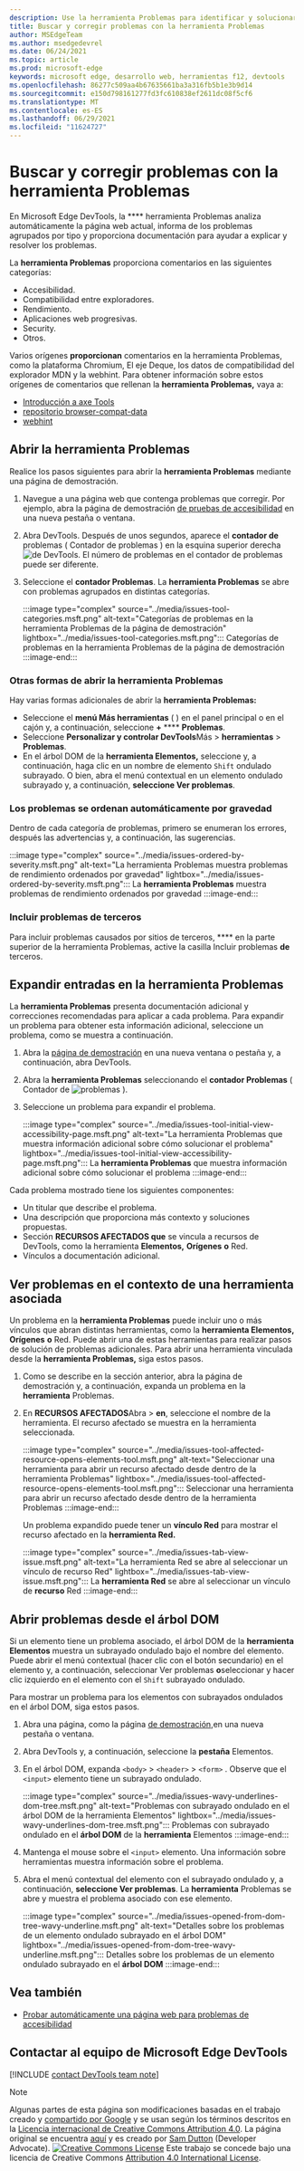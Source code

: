 ```yaml
---
description: Use la herramienta Problemas para identificar y solucionar problemas con la página web actual.
title: Buscar y corregir problemas con la herramienta Problemas
author: MSEdgeTeam
ms.author: msedgedevrel
ms.date: 06/24/2021
ms.topic: article
ms.prod: microsoft-edge
keywords: microsoft edge, desarrollo web, herramientas f12, devtools
ms.openlocfilehash: 86277c509aa4b67635661ba3a316fb5b1e3b9d14
ms.sourcegitcommit: e150d798161277fd3fc610838ef2611dc08f5cf6
ms.translationtype: MT
ms.contentlocale: es-ES
ms.lasthandoff: 06/29/2021
ms.locfileid: "11624727"
---
```

<!-- Copyright Sam Dutton

   Licensed under the Apache License, Version 2.0 (the "License");
   you may not use this file except in compliance with the License.
   You may obtain a copy of the License at

       https://www.apache.org/licenses/LICENSE-2.0

   Unless required by applicable law or agreed to in writing, software
   distributed under the License is distributed on an "AS IS" BASIS,
   WITHOUT WARRANTIES OR CONDITIONS OF ANY KIND, either express or implied.
   See the License for the specific language governing permissions and
   limitations under the License.  -->

# <a name="find-and-fix-problems-using-the-issues-tool"></a>Buscar y corregir problemas con la herramienta Problemas

En Microsoft Edge DevTools, la **** herramienta Problemas analiza automáticamente la página web actual, informa de los problemas agrupados por tipo y proporciona documentación para ayudar a explicar y resolver los problemas.

La **herramienta Problemas** proporciona comentarios en las siguientes categorías:
*  Accesibilidad.
*  Compatibilidad entre exploradores.
*  Rendimiento.
*  Aplicaciones web progresivas.
*  Security.
*  Otros.

Varios orígenes **proporcionan** comentarios en la herramienta Problemas, como la plataforma Chromium, El eje Deque, los datos de compatibilidad del explorador MDN y la webhint.  Para obtener información sobre estos orígenes de comentarios que rellenan la **herramienta Problemas,** vaya a:
*  [Introducción a axe Tools][DequeAxe]
*  [repositorio browser-compat-data][MDNCompat]
*  [webhint][webhintIo]


## <a name="open-the-issues-tool"></a>Abrir la herramienta Problemas

Realice los pasos siguientes para abrir la **herramienta Problemas** mediante una página de demostración.


1.  Navegue a una página web que contenga problemas que corregir.  Por ejemplo, abra la página de demostración [de pruebas de accesibilidad][A11ytestingPagewitherrors] en una nueva pestaña o ventana.

1.  Abra DevTools.  Después de unos segundos, aparece el **contador de** problemas \( Contador de problemas \) en la esquina superior derecha ![ de ](../media/issues-counter-icon.msft.png) DevTools.  El número de problemas en el contador de problemas puede ser diferente.

1.  Seleccione el **contador Problemas**.  La **herramienta Problemas** se abre con problemas agrupados en distintas categorías.

    :::image type="complex" source="../media/issues-tool-categories.msft.png" alt-text="Categorías de problemas en la herramienta Problemas de la página de demostración" lightbox="../media/issues-tool-categories.msft.png":::
       Categorías de problemas en la herramienta Problemas de la página de demostración
    :::image-end:::

### <a name="other-ways-to-open-the-issues-tool"></a>Otras formas de abrir la herramienta Problemas

Hay varias formas adicionales de abrir la **herramienta Problemas:**
*  Seleccione el **menú Más herramientas** ( ) en el panel principal o en el cajón y, a continuación, seleccione **+** **** **Problemas**.
*  Seleccione **Personalizar y controlar DevTools**Más  >  **herramientas**  >  **Problemas**.
*  En el árbol DOM de la **herramienta Elementos,** seleccione y, a continuación, haga clic en un nombre de elemento `Shift` ondulado subrayado.  O bien, abra el menú contextual en un elemento ondulado subrayado y, a continuación, **seleccione Ver problemas**.

### <a name="issues-are-automatically-ordered-by-severity"></a>Los problemas se ordenan automáticamente por gravedad

Dentro de cada categoría de problemas, primero se enumeran los errores, después las advertencias y, a continuación, las sugerencias.

:::image type="complex" source="../media/issues-ordered-by-severity.msft.png" alt-text="La herramienta Problemas muestra problemas de rendimiento ordenados por gravedad" lightbox="../media/issues-ordered-by-severity.msft.png":::
   La **herramienta Problemas** muestra problemas de rendimiento ordenados por gravedad
:::image-end:::

### <a name="include-third-party-issues"></a>Incluir problemas de terceros

Para incluir problemas causados por sitios de terceros, **** en la parte superior de la herramienta Problemas, active la casilla Incluir problemas **de** terceros.


## <a name="expand-entries-in-the-issues-tool"></a>Expandir entradas en la herramienta Problemas

La **herramienta Problemas** presenta documentación adicional y correcciones recomendadas para aplicar a cada problema.  Para expandir un problema para obtener esta información adicional, seleccione un problema, como se muestra a continuación.

1.  Abra la [página de demostración][A11ytestingPagewitherrors] en una nueva ventana o pestaña y, a continuación, abra DevTools.

1.  Abra la **herramienta Problemas** seleccionando el **contador Problemas** \( Contador de ![ problemas ](../media/issues-counter-icon.msft.png) \).

1.  Seleccione un problema para expandir el problema.

    :::image type="complex" source="../media/issues-tool-initial-view-accessibility-page.msft.png" alt-text="La herramienta Problemas que muestra información adicional sobre cómo solucionar el problema" lightbox="../media/issues-tool-initial-view-accessibility-page.msft.png":::
       La **herramienta Problemas** que muestra información adicional sobre cómo solucionar el problema
    :::image-end:::

Cada problema mostrado tiene los siguientes componentes:
*   Un titular que describe el problema.
*   Una descripción que proporciona más contexto y soluciones propuestas.
*   Sección **RECURSOS AFECTADOS que** se vincula a recursos de DevTools, como la herramienta **Elementos,** **Orígenes** **o** Red.
*   Vínculos a documentación adicional.


## <a name="view-issues-in-context-of-an-associated-tool"></a>Ver problemas en el contexto de una herramienta asociada

Un problema en la **herramienta Problemas** puede incluir uno o más vínculos que abran distintas herramientas, como la **herramienta Elementos,** **Orígenes** **o** Red. Puede abrir una de estas herramientas para realizar pasos de solución de problemas adicionales. Para abrir una herramienta vinculada desde la **herramienta Problemas,** siga estos pasos.

1.  Como se describe en la sección anterior, abra la página de demostración y, a continuación, expanda un problema en la **herramienta** Problemas.

1.  En **RECURSOS AFECTADOS**Abra  >  **en**, seleccione el nombre de la herramienta.  El recurso afectado se muestra en la herramienta seleccionada.

    :::image type="complex" source="../media/issues-tool-affected-resource-opens-elements-tool.msft.png" alt-text="Seleccionar una herramienta para abrir un recurso afectado desde dentro de la herramienta Problemas" lightbox="../media/issues-tool-affected-resource-opens-elements-tool.msft.png":::
       Seleccionar una herramienta para abrir un recurso afectado desde dentro de la herramienta Problemas
    :::image-end:::

    Un problema expandido puede tener un **vínculo Red** para mostrar el recurso afectado en la **herramienta Red.**

    :::image type="complex" source="../media/issues-tab-view-issue.msft.png" alt-text="La herramienta Red se abre al seleccionar un vínculo de recurso Red" lightbox="../media/issues-tab-view-issue.msft.png":::
    La **herramienta Red** se abre al seleccionar un vínculo de **recurso** Red
    :::image-end:::


## <a name="open-issues-from-the-dom-tree"></a>Abrir problemas desde el árbol DOM

Si un elemento tiene un problema asociado, el árbol DOM de la **herramienta Elementos** muestra un subrayado ondulado bajo el nombre del elemento.  Puede abrir el menú contextual (hacer clic con el botón secundario) en el elemento y, a continuación, seleccionar Ver problemas **o**seleccionar y hacer clic izquierdo en el elemento con el `Shift` subrayado ondulado.

Para mostrar un problema para los elementos con subrayados ondulados en el árbol DOM, siga estos pasos.

1.  Abra una página, como la página [de demostración,][A11ytestingPagewitherrors]en una nueva pestaña o ventana.

1.  Abra DevTools y, a continuación, seleccione la **pestaña** Elementos.

1.  En el árbol DOM, expanda `<body>`  >  `<header>`  >  `<form>` .  Observe que el `<input>` elemento tiene un subrayado ondulado.

    :::image type="complex" source="../media/issues-wavy-underlines-dom-tree.msft.png" alt-text="Problemas con subrayado ondulado en el árbol DOM de la herramienta Elementos" lightbox="../media/issues-wavy-underlines-dom-tree.msft.png":::
       Problemas con subrayado ondulado en el **árbol DOM** de la **herramienta** Elementos
    :::image-end:::

1.  Mantenga el mouse sobre el `<input>` elemento.  Una información sobre herramientas muestra información sobre el problema.

1.  Abra el menú contextual del elemento con el subrayado ondulado y, a continuación, **seleccione Ver problemas**.  La **herramienta** Problemas se abre y muestra el problema asociado con ese elemento.

    :::image type="complex" source="../media/issues-opened-from-dom-tree-wavy-underline.msft.png" alt-text="Detalles sobre los problemas de un elemento ondulado subrayado en el árbol DOM" lightbox="../media/issues-opened-from-dom-tree-wavy-underline.msft.png":::
       Detalles sobre los problemas de un elemento ondulado subrayado en el **árbol DOM**
    :::image-end:::


## <a name="see-also"></a>Vea también

* [Probar automáticamente una página web para problemas de accesibilidad](../accessibility/test-issues-tool.md)


## <a name="getting-in-touch-with-the-microsoft-edge-devtools-team"></a>Contactar al equipo de Microsoft Edge DevTools

[!INCLUDE [contact DevTools team note](../includes/contact-devtools-team-note.md)]

<!-- links -->
[DevtoolsOpenIndex]: ../open/index.md "Abra Microsoft Edge DevTools | Microsoft Docs"
<!-- external links -->
[A11ytestingPagewitherrors]: https://microsoftedge.github.io/DevToolsSamples/a11y-testing/page-with-errors.html "Página de demostración de pruebas de accesibilidad | Microsoft Docs"
[DequeAxe]: https://www.deque.com/axe "Axe Tools Overview | Deque"
[MDNCompat]: https://github.com/mdn/browser-compat-data "Datos de compatibilidad del explorador MDN | GitHub"
[webhintIo]: https://webhint.io "webhint.io"

> [!NOTE]
> Algunas partes de esta página son modificaciones basadas en el trabajo creado y [compartido por Google][GoogleSitePolicies] y se usan según los términos descritos en la [Licencia internacional de Creative Commons Attribution 4.0][CCA4IL].
> La página original se encuentra [aquí](https://developers.google.com/web/tools/chrome-devtools/issues/index) y es creado por [Sam Dutton][SamDutton] \(Developer Advocate\).
[ ![ Creative Commons License][CCby4Image]][CCA4IL] Este trabajo se concede bajo una licencia de Creative Commons [Attribution 4.0 International License][CCA4IL].

[CCA4IL]: https://creativecommons.org/licenses/by/4.0
[CCby4Image]: https://i.creativecommons.org/l/by/4.0/88x31.png
[GoogleSitePolicies]: https://developers.google.com/terms/site-policies
[KayceBasques]: https://developers.google.com/web/resources/contributors#kayce-basques
[SamDutton]: https://developers.google.com/web/resources/contributors#sam-dutton
